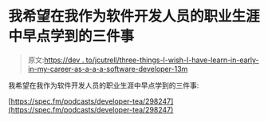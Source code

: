 # 我希望在我作为软件开发人员的职业生涯中早点学到的三件事

> 原文:[https://dev . to/jcutrell/three-things-I-wish-I-have-learn-in-early-in-my-career-as-a-a-a-software-developer-13m](https://dev.to/jcutrell/three-things-i-wish-i-had-learned-earlier-in-my-career-as-a-software-developer-13m)

我希望在我作为软件开发人员的职业生涯中早点学到的三件事:

[https://spec.fm/podcasts/developer-tea/298247](https://spec.fm/podcasts/developer-tea/298247)